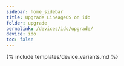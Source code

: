 ```yaml
---
sidebar: home_sidebar
title: Upgrade LineageOS on ido
folder: upgrade
permalink: /devices/ido/upgrade/
device: ido
toc: false
---
```

{% include templates/device_variants.md %}
